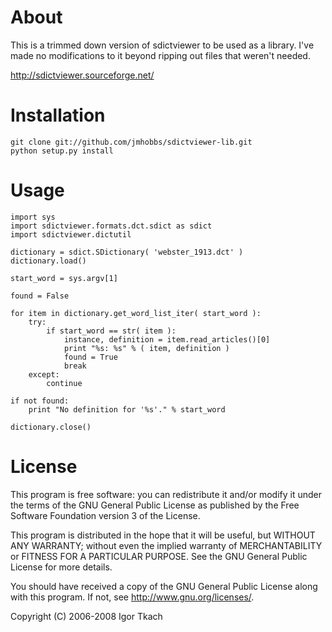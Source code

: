 # About

This is a trimmed down version of sdictviewer to be used as a library.  I've made no modifications to it beyond ripping out files that weren't needed.

<http://sdictviewer.sourceforge.net/>

# Installation

    git clone git://github.com/jmhobbs/sdictviewer-lib.git
    python setup.py install

# Usage

	import sys
	import sdictviewer.formats.dct.sdict as sdict
	import sdictviewer.dictutil

	dictionary = sdict.SDictionary( 'webster_1913.dct' )
	dictionary.load()

	start_word = sys.argv[1]

	found = False

	for item in dictionary.get_word_list_iter( start_word ):
		try:
			if start_word == str( item ):
				instance, definition = item.read_articles()[0]
				print "%s: %s" % ( item, definition )
				found = True
				break
		except:
			continue

	if not found:
		print "No definition for '%s'." % start_word

	dictionary.close()

# License

This program is free software: you can redistribute it and/or modify
it under the terms of the GNU General Public License as published by
the Free Software Foundation version 3 of the License.

This program is distributed in the hope that it will be useful,
but WITHOUT ANY WARRANTY; without even the implied warranty of
MERCHANTABILITY or FITNESS FOR A PARTICULAR PURPOSE.  See the
GNU General Public License for more details.

You should have received a copy of the GNU General Public License
along with this program.  If not, see <http://www.gnu.org/licenses/>.

Copyright (C) 2006-2008 Igor Tkach
